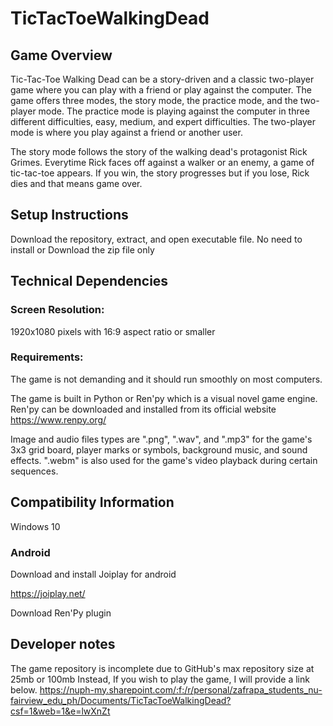 # TicTacToeWalkingDead

## Game Overview
Tic-Tac-Toe Walking Dead can be a story-driven and a classic two-player 
game where you can play with a friend or play against the computer. The 
game offers three modes, the story mode, the practice mode, and the two-player
mode. The practice mode is playing against the computer in three
different difficulties, easy, medium, and expert difficulties. The two-player 
mode is where you play against a friend or another user.

The story mode follows the story of the walking dead's protagonist 
Rick Grimes. Everytime Rick faces off against a walker or an enemy, a game
of tic-tac-toe appears. If you win, the story progresses but if you lose, 
Rick dies and that means game over.

## Setup Instructions
Download the repository, extract, and open executable file. No need to install
or
Download the zip file only

## Technical Dependencies 

### Screen Resolution: 
1920x1080 pixels with 16:9 aspect ratio or smaller
### Requirements: 
The game is not demanding and it should run smoothly on
most computers.

The game is built in Python or Ren'py which is a visual novel game engine.
Ren'py can be downloaded and installed from its official website 
https://www.renpy.org/

Image and audio files types are ".png", ".wav", and ".mp3" for the game's 
3x3 grid board, player marks or symbols, background music, and sound
effects. ".webm" is also used for the game's video playback during certain
sequences.

## Compatibility Information
Windows 10

### Android
Download and install Joiplay for android 

https://joiplay.net/

Download Ren'Py plugin

## Developer notes
The game repository is incomplete due to GitHub's max repository size at 25mb or 100mb
Instead,
If you wish to play the game, I will provide a link below.
https://nuph-my.sharepoint.com/:f:/r/personal/zafrapa_students_nu-fairview_edu_ph/Documents/TicTacToeWalkingDead?csf=1&web=1&e=lwXnZt

